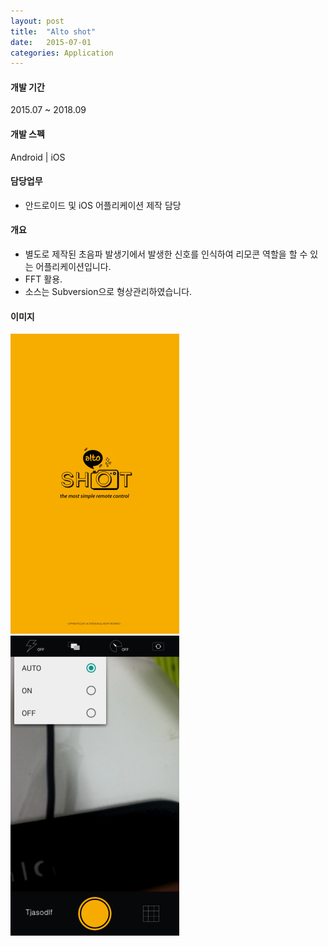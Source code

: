 ```yaml
---
layout: post
title:  "Alto shot"
date:   2015-07-01
categories: Application
---
```


#### 개발 기간
2015.07 ~ 2018.09

#### 개발 스펙
Android | iOS

#### 담당업무
- 안드로이드 및 iOS 어플리케이션 제작 담당

#### 개요
- 별도로 제작된 초음파 발생기에서 발생한 신호를 인식하여 리모콘 역할을 할 수 있는 어플리케이션입니다.
- FFT 활용.
- 소스는 Subversion으로 형상관리하였습니다.

#### 이미지
![Alto_0](/images/resized_alto_0.jpg)
![Alto_1](/images/resized_alto_1.jpg)